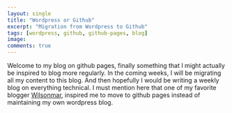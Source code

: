 ```yaml
---
layout: single
title: "Wordpress or Github"
excerpt: "Migration from Wordpress to Github"
tags: [wordpress, github, github-pages, blog]
image:
comments: true
---
```

Welcome to my blog on github pages, finally something that I might actually be inspired to blog more regularly. 
In the coming weeks, I will be migrating all my content to this blog. And then hopefully I would be writing a weekly blog on everything technical.
I must mention here that one of my favorite blogger <a target="_blank" href="https://wilsonmar.github.io/">Wilsonmar</a>, inspired me to move to github pages instead of maintaining my own wordpress blog.